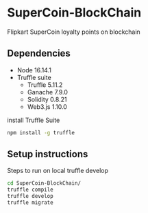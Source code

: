 # SuperCoin-BlockChain

Flipkart SuperCoin loyalty points on blockchain

## Dependencies

- Node 16.14.1
- Truffle suite
  - Truffle 5.11.2
  - Ganache 7.9.0
  - Solidity 0.8.21
  - Web3.js 1.10.0

install Truffle Suite

```bash
npm install -g truffle
```

## Setup instructions

Steps to run on local truffle develop

```bash
cd SuperCoin-BlockChain/
truffle compile
truffle develop
truffle migrate
```
